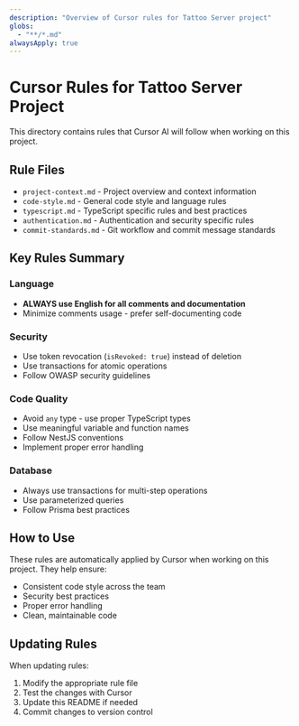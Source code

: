 ```yaml
---
description: "Overview of Cursor rules for Tattoo Server project"
globs:
  - "**/*.md"
alwaysApply: true
---
```


# Cursor Rules for Tattoo Server Project

This directory contains rules that Cursor AI will follow when working on this project.

## Rule Files

- `project-context.md` - Project overview and context information
- `code-style.md` - General code style and language rules
- `typescript.md` - TypeScript specific rules and best practices
- `authentication.md` - Authentication and security specific rules
- `commit-standards.md` - Git workflow and commit message standards

## Key Rules Summary

### Language

- **ALWAYS use English for all comments and documentation**
- Minimize comments usage - prefer self-documenting code

### Security

- Use token revocation (`isRevoked: true`) instead of deletion
- Use transactions for atomic operations
- Follow OWASP security guidelines

### Code Quality

- Avoid `any` type - use proper TypeScript types
- Use meaningful variable and function names
- Follow NestJS conventions
- Implement proper error handling

### Database

- Always use transactions for multi-step operations
- Use parameterized queries
- Follow Prisma best practices

## How to Use

These rules are automatically applied by Cursor when working on this project. They help ensure:

- Consistent code style across the team
- Security best practices
- Proper error handling
- Clean, maintainable code

## Updating Rules

When updating rules:

1. Modify the appropriate rule file
2. Test the changes with Cursor
3. Update this README if needed
4. Commit changes to version control
